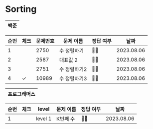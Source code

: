 # Sorting
|백준|
|---|

| 순번 | 체크 | 문제번호 | 문제 이름 | 정답 여부 | 날짜 |
|------|---|---|------|---|---|
|1| |2750| 수 정렬하기 | 👌🏻 |2023.08.06|
|2| |2587| 대표값 2 | 👌🏻 |2023.08.06|
|3| |2751| 수 정렬하기2 | 👌🏻 |2023.08.06|
|4| ✓ |10989| 수 정렬하기3 | 👌🏻 |2023.08.06|


|프로그래머스|
|---|

| 순번 | 체크                          | level                | 문제 이름 | 정답 여부 |  날짜             |
|------|---|---|------|---|---|
|1|  | level 1 | K번째 수 | 👌🏻 | 2023.08.06|